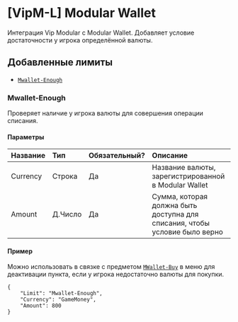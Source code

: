 # [VipM-L] Modular Wallet

Интеграция Vip Modular с Modular Wallet. Добавляет условие достаточности у игрока определённой валюты.

## Добавленные лимиты

- [`Mwallet-Enough`](#mwallet-enough)

### Mwallet-Enough

Проверяет наличие у игрока валюты для совершения операции списания.

#### Параметры

| Название | Тип     | Обязательный? | Описание                                                                   |
| :------- | :------ | :------------ | :------------------------------------------------------------------------- |
| Currency | Строка  | Да            | Название валюты, зарегистрированной в Modular Wallet                       |
| Amount   | Д.Число | Да            | Сумма, которая должна быть доступна для списания, чтобы условие было верно |

#### Пример

Можно использовать в связке с предметом [`MWallet-Buy`](https://github.com/AmxxModularEcosystem/VipM-I-MWallet#mwallet-buy) в меню для деактивации пункта, если у игрока недостаточно валюты для покупки.

```jsonc
{
    "Limit": "Mwallet-Enough",
    "Currency": "GameMoney",
    "Amount": 800
}
```
